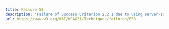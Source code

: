 ```yaml
---
title: Failure 58
description: "Failure of Success Criterion 2.2.1 due to using server-side techniques to automatically redirect pages after a time-out"
url: https://www.w3.org/WAI/WCAG21/Techniques/failures/F58
---
```

